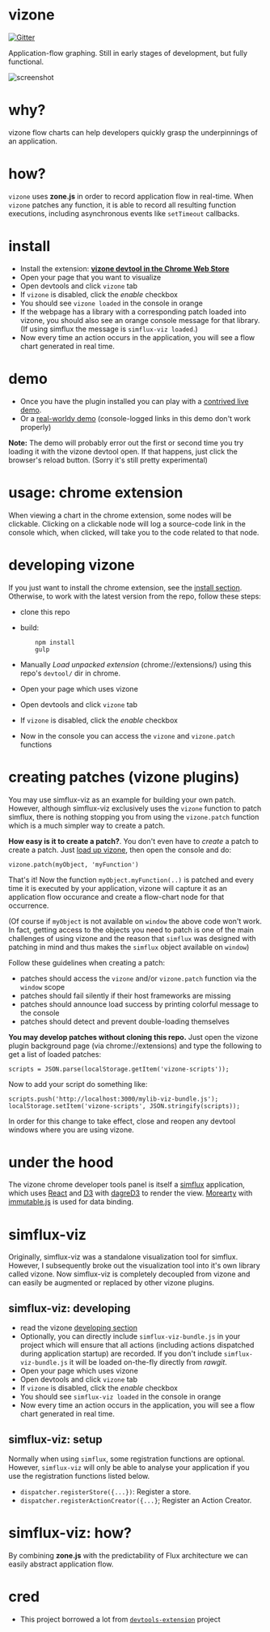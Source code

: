 vizone
======

[![Gitter](https://badges.gitter.im/Join%20Chat.svg)](https://gitter.im/gilbox/vizone?utm_source=badge&utm_medium=badge&utm_campaign=pr-badge&utm_content=badge)

Application-flow graphing.
Still in early stages of development, but fully functional.

![screenshot](https://lh6.googleusercontent.com/dh3psZcxaajmkV-q3oR40t8oCiTTieJhkxmpMoMw7VXvhdyzEWWbuQ3Df8XW-Kk88IeK3IzqXg=s1280-h800-e365-rw)

why?
====

vizone flow charts can help developers quickly grasp the underpinnings of an application.

how?
====

`vizone` uses **zone.js** in order to record application flow in real-time. When `vizone` patches any function, it is able to record all resulting function executions, including asynchronous events like `setTimeout` callbacks.

install
=======

- Install the extension: **[vizone devtool in the Chrome Web Store](https://chrome.google.com/webstore/detail/vizone-devtool/idfhbgmlikkpjkkfaeajolmofdkaoinb)**
- Open your page that you want to visualize
- Open devtools and click `vizone` tab
- If `vizone` is disabled, click the *enable* checkbox
- You should see `vizone loaded` in the console in orange
- If the webpage has a library with a corresponding patch loaded into vizone, you should
  also see an orange console message for that library. (If using simflux the message is `simflux-viz loaded`.)
- Now every time an action occurs in the application, you will see a flow chart generated in real time.

demo
====

- Once you have the plugin installed you can play with a [contrived live demo](http://gilbox.github.io/vizone/demo-gauntlet/).
- Or a [real-worldy demo](http://gilbox.github.io/vizone/demo) (console-logged links in this demo don't work properly)

**Note:** The demo will probably error out the first or second time you try loading it with the vizone devtool open. If that happens, just click the browser's reload button. (Sorry it's still pretty experimental)

usage: chrome extension
=======================

When viewing a chart in the chrome extension, some nodes will be clickable. Clicking on a clickable
node will log a source-code link in the console which, when clicked, will take you to the code
related to that node.

developing vizone
=======

If you just want to install the chrome extension, see the [install section](#install).
Otherwise, to work with the latest version from the repo, follow these steps:

- clone this repo
- build:


          npm install
          gulp


- Manually *Load unpacked extension* (chrome://extensions/) using this repo's `devtool/` dir in chrome.
- Open your page which uses vizone
- Open devtools and click `vizone` tab
- If `vizone` is disabled, click the *enable* checkbox
- Now in the console you can access the `vizone` and `vizone.patch` functions

creating patches (vizone plugins)
========

You may use simflux-viz as an example for building your own patch. However, although simflux-viz
exclusively uses the `vizone` function to patch simflux, there is nothing stopping you from
using the `vizone.patch` function which is a much simpler way to create a patch.

**How easy is it to create a patch?**. You don't even have to *create* a patch to create a patch.
Just [load up vizone](#install), then open the console and do:

    vizone.patch(myObject, 'myFunction')

That's it! Now the function `myObject.myFunction(..)` is patched and every time it is executed
by your application, vizone will capture it as an application flow occurance and create a flow-chart
node for that occurrence.

(Of course if `myObject` is not available on `window` the above code won't
work. In fact, getting access to the objects you need to patch is one of the main challenges of
using vizone and the reason that `simflux` was designed with patching in mind and thus makes the `simflux`
object available on `window`)

Follow these guidelines when creating a patch:

- patches should access the `vizone` and/or `vizone.patch` function via the `window` scope
- patches should fail silently if their host frameworks are missing
- patches should announce load success by printing colorful message to the console
- patches should detect and prevent double-loading themselves

**You may develop patches without cloning this repo.** Just open the vizone plugin
background page (via chrome://extensions) and type the following to get a list of
loaded patches:

    scripts = JSON.parse(localStorage.getItem('vizone-scripts'));

Now to add your script do something like:

    scripts.push('http://localhost:3000/mylib-viz-bundle.js');
    localStorage.setItem('vizone-scripts', JSON.stringify(scripts));

In order for this change to take effect, close and reopen any devtool windows
where you are using vizone.

under the hood
=======

The vizone chrome developer tools panel is itself a [simflux](https://github.com/gilbox/simflux)
application, which uses [React](https://github.com/facebook/react) and [D3](http://d3js.org/) with
[dagreD3](https://github.com/cpettitt/dagre-d3)
to render the view. [Morearty](https://github.com/moreartyjs/moreartyjs)
with [immutable.js](https://github.com/facebook/immutable-js) is used for data binding.


simflux-viz
=====

Originally, simflux-viz was a standalone visualization tool for simflux. However,
I subsequently broke out the visualization tool into it's own library called vizone.
Now simflux-viz is completely decoupled from vizone and can easily be augmented or replaced
by other vizone plugins.

simflux-viz: developing
----------

- read the vizone [developing section](#developing-vizone)
- Optionally, you can directly include `simflux-viz-bundle.js` in your project which will ensure that
  all actions (including actions dispatched during application startup) are recorded. If you don't
  include `simflux-viz-bundle.js` it will be loaded on-the-fly directly from *rawgit*.
- Open your page which uses vizone
- Open devtools and click `vizone` tab
- If `vizone` is disabled, click the *enable* checkbox
- You should see `simflux-viz loaded` in the console in orange
- Now every time an action occurs in the application, you will see a flow chart generated in real time.

simflux-viz: setup
-----

Normally when using `simflux`, some registration functions are optional. However, `simflux-viz`
will only be able to analyse your application if you use the registration functions listed below.

- `dispatcher.registerStore({...})`: Register a store.
- `dispatcher.registerActionCreator({...}`; Register an Action Creator.

simflux-viz: how?
====

By combining **zone.js** with the predictability of Flux architecture we can easily abstract
application flow.

cred
====

- This project borrowed a lot from [`devtools-extension`](https://github.com/thingsinjars/devtools-extension) project
